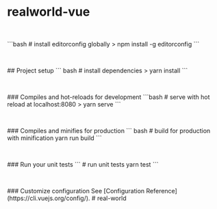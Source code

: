 <h1>realworld-vue</h1>
</br>
<p>
```bash
# install editorconfig globally
> npm install -g editorconfig
```
</p>
</br>
<p>
## Project setup
``` bash
# install dependencies
> yarn install
```
</p>
</br>
<p>
### Compiles and hot-reloads for development
```bash
# serve with hot reload at localhost:8080
> yarn serve
```
</p>
</br>
<p>
### Compiles and minifies for production
``` bash
# build for production with minification
yarn run build
```
</p>
</br>
<p>
### Run your unit tests
```
# run unit tests
yarn test
```
</p>
</br>
<p>
### Customize configuration
See [Configuration Reference](https://cli.vuejs.org/config/).
#   r e a l - w o r l d 
</p>
</br>
<p>
